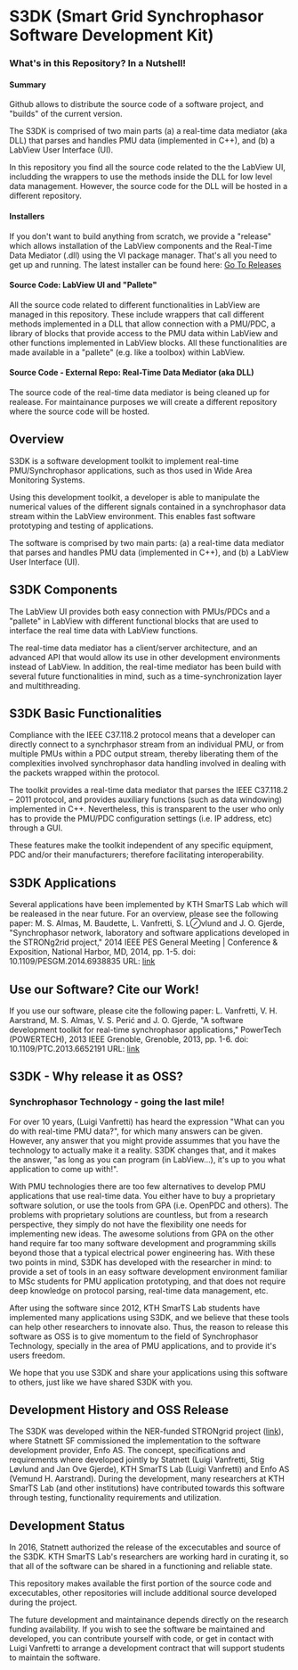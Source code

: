# S3DK (Smart Grid Synchrophasor Software Development Kit)

### What's in this Repository? In a Nutshell!

#### Summary
Github allows to distribute the source code of a software project, and "builds" of the current version.

The S3DK is comprised of two main parts (a) a real-time data mediator (aka DLL) that parses and handles PMU data (implemented in C++), and (b) a LabView User Interface (UI).

In this repository you find all the source code related to the the LabView UI, includding the wrappers to use the methods inside the DLL for low level data management.
However, the source code for the DLL will be hosted in a different repository.

#### Installers
If you don't want to build anything from scratch, we provide a "release" which allows installation of the LabView components and the Real-Time Data Mediator (.dll) using the VI package manager. That's all you need to get up and running. The latest installer can be found here: [Go To Releases](https://github.com/SmarTS-Lab-Parapluie/S3DK/releases)

#### Source Code: LabView UI and "Pallete"
All the source code related to different functionalities in LabView are managed in this repository. These include wrappers that call different methods implemented in a DLL that allow connection with a PMU/PDC, a library of blocks that provide access to the PMU data within LabView and other functions implemented in LabView blocks. All these functionalities are made available in a "pallete" (e.g. like a toolbox) within LabView.

#### Source Code - External Repo: Real-Time Data Mediator (aka DLL)
The source code of the real-time data mediator is being cleaned up for realease. For maintainance purposes we will create a different repository where the source code will be hosted.

## Overview
S3DK is a software development toolkit to implement real-time PMU/Synchrophasor applications, such as thos used in Wide Area Monitoring Systems. 

Using this development toolkit, a developer is able to manipulate the numerical values of the different signals contained in a synchrophasor data stream within the LabView environment. 
This enables fast software prototyping and testing of applications.

The software is comprised by two main parts: (a) a real-time data mediator that parses and handles PMU data (implemented in C++), and (b) a LabView User Interface (UI).

## S3DK Components
The LabView UI provides both easy connection with PMUs/PDCs and a "pallete" in LabView with different functional blocks that are used to interface the real time data with LabView functions.

The real-time data mediator has a client/server architecture, and an advanced API that would allow its use in other development environments instead of LabView. 
In addition, the real-time mediator has been build with several future functionalities in mind, such as a time-synchronization layer and multithreading.

## S3DK Basic Functionalities
Compliance with the IEEE C37.118.2 protocol means that a developer can directly connect to a synchrphasor stream from an individual PMU, or from multiple PMUs within a PDC output stream, thereby liberating them of the complexities involved synchrophasor data handling involved in dealing with the packets wrapped within the protocol.

The toolkit provides a real-time data mediator that parses the IEEE C37.118.2 – 2011 protocol, and provides auxiliary functions (such as data windowing) implemented in C++.
Nevertheless, this is transparent to the user who only has to provide the PMU/PDC configuration settings (i.e. IP address, etc) through a GUI.

These features make the toolkit independent of any specific equipment, PDC and/or their manufacturers; therefore facilitating interoperability.

## S3DK Applications
Several applications have been implemented by KTH SmarTS Lab which will be realeased in the near future. For an overview, please see the following paper:
M. S. Almas, M. Baudette, L. Vanfretti, S. L⊘vlund and J. O. Gjerde, "Synchrophasor network, laboratory and software applications developed in the STRONg2rid project," 2014 IEEE PES General Meeting | Conference & Exposition, National Harbor, MD, 2014, pp. 1-5.
doi: 10.1109/PESGM.2014.6938835
URL: [link](http://ieeexplore.ieee.org/stamp/stamp.jsp?tp=&arnumber=6938835&isnumber=6938773)

## Use our Software? Cite our Work!
If you use our software, please cite the following paper:
L. Vanfretti, V. H. Aarstrand, M. S. Almas, V. S. Perić and J. O. Gjerde, "A software development toolkit for real-time synchrophasor applications," PowerTech (POWERTECH), 2013 IEEE Grenoble, Grenoble, 2013, pp. 1-6.
doi: 10.1109/PTC.2013.6652191
URL: [link](http://ieeexplore.ieee.org/stamp/stamp.jsp?tp=&arnumber=6652191&isnumber=6652052)

## S3DK - Why release it as OSS?
### Synchrophasor Technology - going the last mile!
For over 10 years, (Luigi Vanfretti) has heard the expression "What can you do with real-time PMU data?", for which many answers can be given. 
However, any answer that you might provide assummes that you have the technology to actually make it a reality. 
S3DK changes that, and it makes the answer, "as long as you can program (in LabView...), it's up to you what application to come up with!".

With PMU technologies there are too few alternatives to develop PMU applications that use real-time data. 
You either have to buy a proprietary software solution, or use the tools from GPA (i.e. OpenPDC and others). 
The problems with proprietary solutions are countless, but from a research perspective, they simply do not have the flexibility one needs for implementing new ideas. 
The awesome solutions from GPA on the other hand require far too many software development and programming skills beyond those that a typical electrical power engineering has. 
With these two points in mind, S3DK has developed with the researcher in mind: to provide a set of tools in an easy software development environment familiar to MSc students for PMU application prototyping, and that does not require deep knowledge on protocol parsing, real-time data management, etc.

After using the software since 2012, KTH SmarTS Lab students have implemented many applications using S3DK, and we believe that these tools can help other researchers to innovate also.
Thus, the reason to release this software as OSS is to give momentum to the field of Synchrophasor Technology, specially in the area of PMU applications, and to provide it's users freedom.

We hope that you use S3DK and share your applications using this software to others, just like we have shared S3DK with you.

## Development History and OSS Release
The S3DK was developed within the NER-funded STRONgrid project ([link](http://www.nordicenergy.org/project/smart-transmission-grid-operation-and-control/)), where Statnett SF commissioned the implementation to the software development provider, Enfo AS. 
The concept, specifications and requirements where developed jointly by Statnett (Luigi Vanfretti, Stig Løvlund and Jan Ove Gjerde), KTH SmarTS Lab (Luigi Vanfretti) and Enfo AS (Vemund H. Aarstrand). 
During the development, many researchers at KTH SmarTS Lab (and other institutions) have contributed towards this software through testing, functionality requirements and utilization. 

## Development Status
In 2016, Statnett authorized the release of the excecutables and source of the S3DK. KTH SmarTS Lab's researchers are working hard in curating it, so that all of the software can be shared in a functioning and reliable state.

This repository makes available the first portion of the source code and excecutables, other repositories will include additional source developed during the project.

The future development and maintainance depends directly on the research funding availability. 
If you wish to see the software be maintained and developed, you can contribute yourself with code, or get in contact with Luigi Vanfretti to arrange a development contract that will support students to maintain the software.
